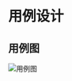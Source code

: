 # 用例设计

## 用例图
![用例图](https://github.com/dramaticTickets/dramatic-tickets/blob/master/pictures/7_use_case_1.png?raw=true)
